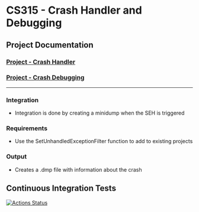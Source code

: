 
# CS315 - Crash Handler and Debugging

## Project Documentation

### [Project - Crash Handler ](https://github.com/DigiPen-CS315/DigiPen-CS315/tree/main/projects/project-crash-handler/)
### [Project - Crash Debugging ](https://github.com/DigiPen-CS315/DigiPen-CS315/tree/main/projects/project-crash-debugging/)

---

### Integration  
- Integration is done by creating a minidump when the SEH is triggered

### Requirements  
- Use the SetUnhandledExceptionFilter function to add to existing projects

### Output  
- Creates a .dmp file with information about the crash

## Continuous Integration Tests

[![Actions Status](https://github.com/DigiPen-CS315/project-crash-handler-template/workflows/Windows_MSVC/badge.svg)](https://github.com/DigiPen-CS315/project-crash-handler-template/actions/workflows/WindowsBuild.yml)
